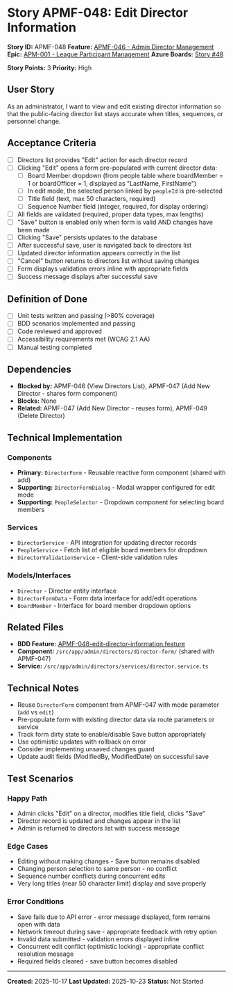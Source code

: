 # Story APMF-048: Edit Director Information

**Story ID:** APMF-048
**Feature:** [APMF-046 - Admin Director Management](../features/apm/APMF-046-director-management.md)
**Epic:** [APM-001 - League Participant Management](../epics/APM-001-admin-people-management.md)
**Azure Boards:** [Story #48](https://dev.azure.com/rsalit1516/Hoops/_workitems/edit/48)

**Story Points:** 3
**Priority:** High

## User Story

As an administrator, I want to view and edit existing director information so that the public-facing director list stays accurate when titles, sequences, or personnel change.

## Acceptance Criteria

- [ ] Directors list provides "Edit" action for each director record
- [ ] Clicking "Edit" opens a form pre-populated with current director data:
  - [ ] Board Member dropdown (from people table where boardMember = 1 or boardOfficer = 1, displayed as "LastName, FirstName")
  - [ ] In edit mode, the selected person linked by `peopleId` is pre-selected
  - [ ] Title field (text, max 50 characters, required)
  - [ ] Sequence Number field (integer, required, for display ordering)
- [ ] All fields are validated (required, proper data types, max lengths)
- [ ] "Save" button is enabled only when form is valid AND changes have been made
- [ ] Clicking "Save" persists updates to the database
- [ ] After successful save, user is navigated back to directors list
- [ ] Updated director information appears correctly in the list
- [ ] "Cancel" button returns to directors list without saving changes
- [ ] Form displays validation errors inline with appropriate fields
- [ ] Success message displays after successful save

## Definition of Done

- [ ] Unit tests written and passing (>80% coverage)
- [ ] BDD scenarios implemented and passing
- [ ] Code reviewed and approved
- [ ] Accessibility requirements met (WCAG 2.1 AA)
- [ ] Manual testing completed

## Dependencies

- **Blocked by:** APMF-046 (View Directors List), APMF-047 (Add New Director - shares form component)
- **Blocks:** None
- **Related:** APMF-047 (Add New Director - reuses form), APMF-049 (Delete Director)

## Technical Implementation

### Components

- **Primary:** `DirectorForm` - Reusable reactive form component (shared with add)
- **Supporting:** `DirectorFormDialog` - Modal wrapper configured for edit mode
- **Supporting:** `PeopleSelector` - Dropdown component for selecting board members

### Services

- `DirectorService` - API integration for updating director records
- `PeopleService` - Fetch list of eligible board members for dropdown
- `DirectorValidationService` - Client-side validation rules

### Models/Interfaces

- `Director` - Director entity interface
- `DirectorFormData` - Form data interface for add/edit operations
- `BoardMember` - Interface for board member dropdown options

## Related Files

- **BDD Feature:** [APMF-048-edit-director-information.feature](../features/apm/APMF-048-edit-director-information.feature)
- **Component:** `/src/app/admin/directors/director-form/` (shared with APMF-047)
- **Service:** `/src/app/admin/directors/services/director.service.ts`

## Technical Notes

- Reuse `DirectorForm` component from APMF-047 with mode parameter (`add` vs `edit`)
- Pre-populate form with existing director data via route parameters or service
- Track form dirty state to enable/disable Save button appropriately
- Use optimistic updates with rollback on error
- Consider implementing unsaved changes guard
- Update audit fields (ModifiedBy, ModifiedDate) on successful save

## Test Scenarios

### Happy Path

- Admin clicks "Edit" on a director, modifies title field, clicks "Save"
- Director record is updated and changes appear in the list
- Admin is returned to directors list with success message

### Edge Cases

- Editing without making changes - Save button remains disabled
- Changing person selection to same person - no conflict
- Sequence number conflicts during concurrent edits
- Very long titles (near 50 character limit) display and save properly

### Error Conditions

- Save fails due to API error - error message displayed, form remains open with data
- Network timeout during save - appropriate feedback with retry option
- Invalid data submitted - validation errors displayed inline
- Concurrent edit conflict (optimistic locking) - appropriate conflict resolution message
- Required fields cleared - save button becomes disabled

---

**Created:** 2025-10-17
**Last Updated:** 2025-10-23
**Status:** Not Started
